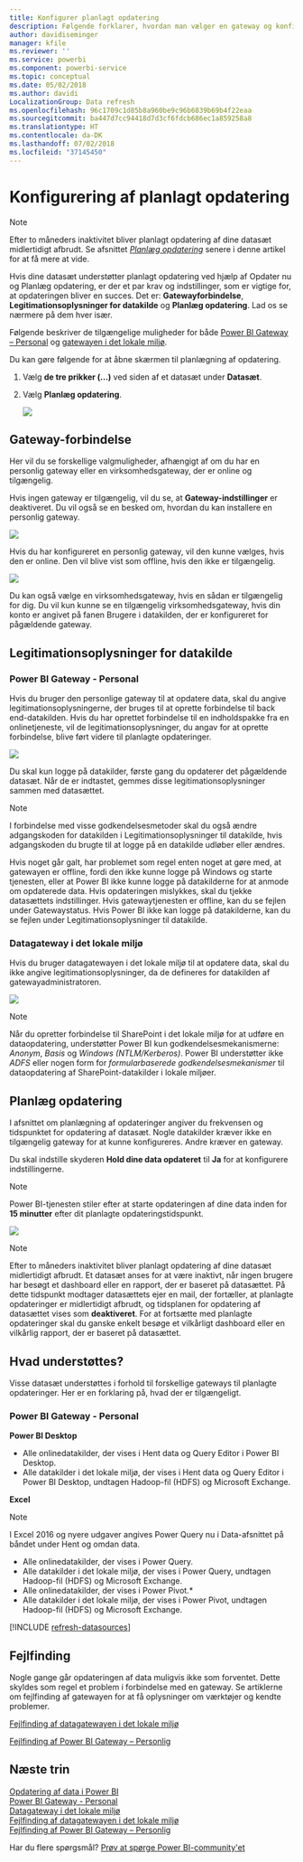 ```yaml
---
title: Konfigurer planlagt opdatering
description: Følgende forklarer, hvordan man vælger en gateway og konfigurerer planlagt opdatering.
author: davidiseminger
manager: kfile
ms.reviewer: ''
ms.service: powerbi
ms.component: powerbi-service
ms.topic: conceptual
ms.date: 05/02/2018
ms.author: davidi
LocalizationGroup: Data refresh
ms.openlocfilehash: 96c1709c1d85b8a960be9c96b6839b69b4f22eaa
ms.sourcegitcommit: ba447d7cc94418d7d3cf6fdcb686ec1a859258a8
ms.translationtype: HT
ms.contentlocale: da-DK
ms.lasthandoff: 07/02/2018
ms.locfileid: "37145450"
---
```

# <a name="configuring-scheduled-refresh"></a>Konfigurering af planlagt opdatering

>[!NOTE]
>Efter to måneders inaktivitet bliver planlagt opdatering af dine datasæt midlertidigt afbrudt. Se afsnittet [*Planlæg opdatering*](#schedule-refresh) senere i denne artikel for at få mere at vide.
> 
> 

Hvis dine datasæt understøtter planlagt opdatering ved hjælp af Opdater nu og Planlæg opdatering, er der et par krav og indstillinger, som er vigtige for, at opdateringen bliver en succes. Det er: **Gatewayforbindelse**, **Legitimationsoplysninger for datakilde** og **Planlæg opdatering**. Lad os se nærmere på dem hver især.

Følgende beskriver de tilgængelige muligheder for både [Power BI Gateway – Personal](service-gateway-personal-mode.md) og [gatewayen i det lokale miljø](service-gateway-onprem.md).

Du kan gøre følgende for at åbne skærmen til planlægning af opdatering.

1. Vælg **de tre prikker (...)** ved siden af et datasæt under **Datasæt**.
2. Vælg **Planlæg opdatering**.
   
    ![](media/refresh-scheduled-refresh/dataset-menu.png)

## <a name="gateway-connection"></a>Gateway-forbindelse
Her vil du se forskellige valgmuligheder, afhængigt af om du har en personlig gateway eller en virksomhedsgateway, der er online og tilgængelig.

Hvis ingen gateway er tilgængelig, vil du se, at **Gateway-indstillinger** er deaktiveret. Du vil også se en besked om, hvordan du kan installere en personlig gateway.

![](media/refresh-scheduled-refresh/gateway-not-configured.png)

Hvis du har konfigureret en personlig gateway, vil den kunne vælges, hvis den er online. Den vil blive vist som offline, hvis den ikke er tilgængelig.

![](media/refresh-scheduled-refresh/gateway-connection.png)

Du kan også vælge en virksomhedsgateway, hvis en sådan er tilgængelig for dig. Du vil kun kunne se en tilgængelig virksomhedsgateway, hvis din konto er angivet på fanen Brugere i datakilden, der er konfigureret for pågældende gateway.

## <a name="data-source-credentials"></a>Legitimationsoplysninger for datakilde
### <a name="power-bi-gateway---personal"></a>Power BI Gateway - Personal
Hvis du bruger den personlige gateway til at opdatere data, skal du angive legitimationsoplysningerne, der bruges til at oprette forbindelse til back end-datakilden. Hvis du har oprettet forbindelse til en indholdspakke fra en onlinetjeneste, vil de legitimationsoplysninger, du angav for at oprette forbindelse, blive ført videre til planlagte opdateringer.

![](media/refresh-scheduled-refresh/data-source-credentials-pgw.png)

Du skal kun logge på datakilder, første gang du opdaterer det pågældende datasæt. Når de er indtastet, gemmes disse legitimationsoplysninger sammen med datasættet.

> [!NOTE]
> I forbindelse med visse godkendelsesmetoder skal du også ændre adgangskoden for datakilden i Legitimationsoplysninger til datakilde, hvis adgangskoden du brugte til at logge på en datakilde udløber eller ændres.
> 
> 

Hvis noget går galt, har problemet som regel enten noget at gøre med, at gatewayen er offline, fordi den ikke kunne logge på Windows og starte tjenesten, eller at Power BI ikke kunne logge på datakilderne for at anmode om opdaterede data. Hvis opdateringen mislykkes, skal du tjekke datasættets indstillinger. Hvis gatewaytjenesten er offline, kan du se fejlen under Gatewaystatus. Hvis Power BI ikke kan logge på datakilderne, kan du se fejlen under Legitimationsoplysninger til datakilde.

### <a name="on-premises-data-gateway"></a>Datagateway i det lokale miljø
Hvis du bruger datagatewayen i det lokale miljø til at opdatere data, skal du ikke angive legitimationsoplysninger, da de defineres for datakilden af gatewayadministratoren.

![](media/refresh-scheduled-refresh/data-source-credentials-egw.png)

> [!NOTE]
> Når du opretter forbindelse til SharePoint i det lokale miljø for at udføre en dataopdatering, understøtter Power BI kun godkendelsesmekanismerne: *Anonym*, *Basis* og *Windows (NTLM/Kerberos)*. Power BI understøtter ikke *ADFS* eller nogen form for *formularbaserede godkendelsesmekanismer* til dataopdatering af SharePoint-datakilder i lokale miljøer. 
> 
> 

## <a name="schedule-refresh"></a>Planlæg opdatering
I afsnittet om planlægning af opdateringer angiver du frekvensen og tidspunktet for opdatering af datasæt. Nogle datakilder kræver ikke en tilgængelig gateway for at kunne konfigureres. Andre kræver en gateway.

Du skal indstille skyderen **Hold dine data opdateret** til **Ja** for at konfigurere indstillingerne.

> [!NOTE]
> Power BI-tjenesten stiler efter at starte opdateringen af dine data inden for **15 minutter** efter dit planlagte opdateringstidspunkt.
> 
> 

![](media/refresh-scheduled-refresh/scheduled-refresh.png)

> [!NOTE]
> Efter to måneders inaktivitet bliver planlagt opdatering af dine datasæt midlertidigt afbrudt. Et datasæt anses for at være inaktivt, når ingen brugere har besøgt et dashboard eller en rapport, der er baseret på datasættet. På dette tidspunkt modtager datasættets ejer en mail, der fortæller, at planlagte opdateringer er midlertidigt afbrudt, og tidsplanen for opdatering af datasættet vises som **deaktiveret**. For at fortsætte med planlagte opdateringer skal du ganske enkelt besøge et vilkårligt dashboard eller en vilkårlig rapport, der er baseret på datasættet.
> 
> 

## <a name="whats-supported"></a>Hvad understøttes?
Visse datasæt understøttes i forhold til forskellige gateways til planlagte opdateringer. Her er en forklaring på, hvad der er tilgængeligt.

### <a name="power-bi-gateway---personal"></a>Power BI Gateway - Personal
**Power BI Desktop**

* Alle onlinedatakilder, der vises i Hent data og Query Editor i Power BI Desktop.
* Alle datakilder i det lokale miljø, der vises i Hent data og Query Editor i Power BI Desktop, undtagen Hadoop-fil (HDFS) og Microsoft Exchange.

**Excel**

> [!NOTE]
> I Excel 2016 og nyere udgaver angives Power Query nu i Data-afsnittet på båndet under Hent og omdan data.
> 
> 

* Alle onlinedatakilder, der vises i Power Query.
* Alle datakilder i det lokale miljø, der vises i Power Query, undtagen Hadoop-fil (HDFS) og Microsoft Exchange.
* Alle onlinedatakilder, der vises i Power Pivot.\*
* Alle datakilder i det lokale miljø, der vises i Power Pivot, undtagen Hadoop-fil (HDFS) og Microsoft Exchange.

<!-- Refresh Data sources-->
[!INCLUDE [refresh-datasources](./includes/refresh-datasources.md)]

## <a name="troubleshooting"></a>Fejlfinding
Nogle gange går opdateringen af data muligvis ikke som forventet. Dette skyldes som regel et problem i forbindelse med en gateway. Se artiklerne om fejlfinding af gatewayen for at få oplysninger om værktøjer og kendte problemer.

[Fejlfinding af datagatewayen i det lokale miljø](service-gateway-onprem-tshoot.md)

[Fejlfinding af Power BI Gateway – Personlig](service-admin-troubleshooting-power-bi-personal-gateway.md)

## <a name="next-steps"></a>Næste trin
[Opdatering af data i Power BI](refresh-data.md)  
[Power BI Gateway - Personal](service-gateway-personal-mode.md)  
[Datagateway i det lokale miljø](service-gateway-onprem.md)  
[Fejlfinding af datagatewayen i det lokale miljø](service-gateway-onprem-tshoot.md)  
[Fejlfinding af Power BI Gateway – Personlig](service-admin-troubleshooting-power-bi-personal-gateway.md)  

Har du flere spørgsmål? [Prøv at spørge Power BI-community'et](http://community.powerbi.com/)

